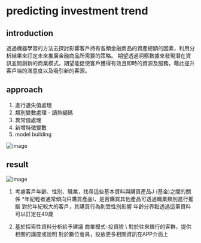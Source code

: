 # predicting investment trend

## introduction

透過機器學習的方法去探討影響客戶持有各類金融商品的資產總額的因素，利用分析結果來訂定未來推廣金融商品所需要的策略。
期望透過洞察數據來發現潛在資訊並開創新的商業模式，期望能促使客戶獲得有效且即時的資源及服務，藉此提升客戶端的滿意度以及吸引新的客源。

## approach
1. 進行遺失值處理
2. 類別變數處理 - 讀熱編碼
3. 異常值處理
4. 新增特徵變數
5. model building

![image](https://user-images.githubusercontent.com/99631406/153804473-ed87f4bb-cc5b-4d7c-a98f-a4dfb1a79f2f.png)


## result

![image](https://user-images.githubusercontent.com/99631406/153804516-e1949c2c-ac61-4021-ae95-4f0656455bed.png)

1. 考慮客戶年齡、性別、職業，找尋這些基本資料與購買產品J (基金)之間的關係
*年紀輕者通常傾向只購買產品I，是否購買其他產品可透過職業類別進行推斷
對於年紀較大的客戶，其購買行為則受性別影響
年齡分界點透過這筆資料可以訂定在40歲

2. 基於探索性資料分析給予建議
商業模式-投資險 \\
對於往來銀行的客群，提供相關的講座或說明
對於數位會員，投放更多相關資訊在APP介面上
